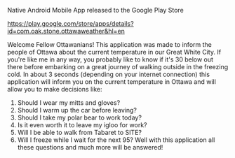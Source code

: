 Native Android Mobile App released to the Google Play Store

https://play.google.com/store/apps/details?id=com.oak.stone.ottawaweather&hl=en

Welcome Fellow Ottawanians!
This application was made to inform the people of Ottawa about the current temperature in our Great White City.
If you're like me in any way, you probably like to know if it's 30 below out there before embarking on a great journey of walking outside in the freezing cold. In about 3 seconds (depending on your internet connection) this application will inform you on the current temperature in Ottawa and will allow you to make decisions like:
1. Should I wear my mitts and gloves?
2. Should I warm up the car before leaving?
3. Should I take my polar bear to work today?
4. Is it even worth it to leave my igloo for work?
5. Will I be able to walk from Tabaret to SITE?
6. Will I freeze while I wait for the next 95?
Well with this application all these questions and much more will be answered!
